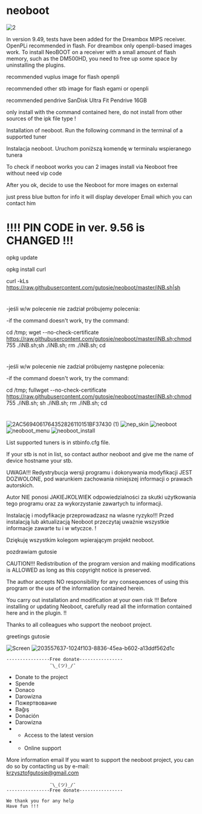 # neoboot
![2](https://user-images.githubusercontent.com/4014580/155754031-3bf30776-e161-467f-9717-ee9cc93bb72c.jpg)

In version 9.49, tests have been added for the Dreambox MIPS receiver. 
OpenPLi recommended in flash. For dreambox only openpli-based images work.
To install NeoBOOT on a receiver with a small amount of flash memory, such as the DM500HD, you need to free up some space by uninstalling the plugins.

recommended vuplus image for flash openpli

recommended other stb image for flash egami or openpli

recommended pendrive SanDisk Ultra Fit Pendrive 16GB

only install with the command contained here, do not install from other sources of the ipk file type !

Installation of neoboot.  Run the following command in the terminal of a supported tuner 
 
Instalacja neoboot. Uruchom poniższą komendę w terminalu wspieranego tunera


To check if neoboot works you can 2 images install via Neoboot free without need vip code

After you ok, decide to use the Neoboot for more images on external

just press blue button for info it will display developer Email which you can contact him



#
#    !!!!  PIN CODE in ver. 9.56 is CHANGED !!!

opkg update 

opkg install curl 

curl -kLs https://raw.githubusercontent.com/gutosie/neoboot/master/iNB.sh|sh

#

-jeśli w/w polecenie nie zadział próbujemy polecenia:

-if the command doesn't work, try the command:


cd /tmp; wget --no-check-certificate https://raw.githubusercontent.com/gutosie/neoboot/master/iNB.sh;chmod 755 ./iNB.sh;sh ./iNB.sh; rm ./iNB.sh; cd 

#

-jeśli w/w polecenie nie zadział próbujemy następne polecenia:

-if the command doesn't work, try the command:

cd /tmp; fullwget --no-check-certificate https://raw.githubusercontent.com/gutosie/neoboot/master/iNB.sh;chmod 755 ./iNB.sh; sh ./iNB.sh; rm ./iNB.sh; cd

#

![2AC5694061764352826110151BF37430 (1)](https://user-images.githubusercontent.com/4014580/147877740-0d115fa1-ba09-4527-9dfb-ee6585651a66.jpg)
![nep_skin](https://user-images.githubusercontent.com/4014580/145280636-0491cfa8-691f-4aec-b716-3248d5dfef4b.jpg)
![neoboot](https://user-images.githubusercontent.com/4014580/145025575-966b82bb-d8b5-48ba-84bd-f2fc41ce8758.jpg)
![neoboot_menu](https://user-images.githubusercontent.com/4014580/145025978-4702fab0-853d-4f9c-b1b3-f4a8fb51fcb1.jpg)
![neoboot_install](https://user-images.githubusercontent.com/4014580/145026311-b9a19c79-81af-4ded-b79a-56f73f30b3fb.jpg)


List supported tuners is in stbinfo.cfg file. 

If your stb is not in list, so contact author neoboot and give me the name of device hostname your stb.


UWAGA!!! 
 Redystrybucja wersji programu i dokonywania modyfikacji JEST DOZWOLONE, pod warunkiem zachowania niniejszej informacji o prawach autorskich. 

Autor NIE ponosi JAKIEJKOLWIEK odpowiedzialności za skutki użytkowania tego programu oraz za wykorzystanie zawartych tu informacji.

Instalację i modyfikacje przeprowadzasz na wlasne ryzyko!!! Przed instalacją lub aktualizacją Neoboot przeczytaj uważnie wszystkie informacje zawarte tu i w wtyczce. !

Dziękuję wszystkim kolegom wpierającym projekt neoboot.

pozdrawiam gutosie

CAUTION!!!
  Redistribution of the program version and making modifications is ALLOWED as long as this copyright notice is preserved.

The author accepts NO responsibility for any consequences of using this program or the use of the information contained herein.

You carry out installation and modification at your own risk !!! Before installing or updating Neoboot, carefully read all the information contained here and in the plugin. !!

Thanks to all colleagues who support the neoboot project.

greetings gutosie

![Screen](https://user-images.githubusercontent.com/4014580/203556626-c54fc55d-3eff-4ff8-a15c-b8e5d154edc9.jpg)
![203557637-1024f103-8836-45ea-b602-a13ddf562d1c](https://user-images.githubusercontent.com/4014580/203596272-ad0fa75a-0836-4b9f-8d2e-beb7485c1cfc.jpg)


    ----------------Free donate----------------   
                    ¯\_(ツ)_/¯ 
*    Donate to the project
*    Spende
*    Donaco
*    Darowizna
*    Пожертвование    
*    Bağış
*    Donación  
*    Darowizna
*    - Access to the latest version 
*    - Online support 

More information email 
If you want to support the neoboot project, you can do so by contacting us by e-mail:         
krzysztofgutosie@gmail.com    

                    ¯\_(ツ)_/¯ 
    ----------------Free donate----------------   

    We thank you for any help                 
    Have fun !!!

